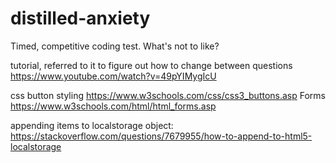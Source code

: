 # distilled-anxiety
Timed, competitive coding test. What's not to like?






tutorial, referred to it to figure out how to change between questions https://www.youtube.com/watch?v=49pYIMygIcU


css button styling https://www.w3schools.com/css/css3_buttons.asp
Forms https://www.w3schools.com/html/html_forms.asp

appending items to localstorage object: https://stackoverflow.com/questions/7679955/how-to-append-to-html5-localstorage